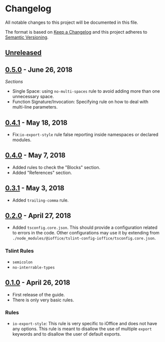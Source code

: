 # Changelog

All notable changes to this project will be documented in this file.

The format is based on [Keep a Changelog](http://keepachangelog.com/en/1.0.0/) and this project
adheres to [Semantic Versioning](http://semver.org/spec/v2.0.0.html).


## [Unreleased]


## [0.5.0] - June 26, 2018
*Sections*

- Single Space: using `no-multi-spaces` rule to avoid adding more than one unnecessary space.
- Function Signature/Invocation: Specifying rule on how to deal with multi-line parameters. 

## [0.4.1] - May 18, 2018
- Fix:`io-export-style` rule false reporting inside namespaces or declared modules.


## [0.4.0] - May 7, 2018
- Added rules to check the "Blocks" section.
- Added "References" section.


## [0.3.1] - May 3, 2018
- Added `trailing-comma` rule.


## [0.2.0] - April 27, 2018
- Added `tsconfig.core.json`. This should provide a configuration related to errors in the code.
  Other configurations may use it by extending from 
  `./node_modules/@ioffice/tslint-config-ioffice/tsconfig.core.json`.

### Tslint Rules
- `semicolon`
- `no-interrable-types`


## [0.1.0] - April 26, 2018
- First release of the guide.
- There is only very basic rules.

### Rules
- `io-export-style`: This rule is very specific to iOffice and does not have any options. This rule
  is meant to disallow the use of multiple `export` keywords and to disallow the user of default
  exports.


[Unreleased]: https://github.com/ioffice/tslint-config-ioffice/compare/0.5.0...HEAD
[0.5.0]: https://github.com/ioffice/tslint-config-ioffice/compare/0.4.1...0.5.0
[0.4.1]: https://github.com/ioffice/tslint-config-ioffice/compare/0.4.0...0.4.1
[0.4.0]: https://github.com/ioffice/tslint-config-ioffice/compare/0.3.1...0.4.0
[0.3.1]: https://github.com/ioffice/tslint-config-ioffice/compare/0.2.0...0.3.1
[0.2.0]: https://github.com/ioffice/tslint-config-ioffice/compare/0.1.0...0.2.0
[0.1.0]: https://github.com/ioffice/tslint-config-ioffice/compare/d35148ee5a67da205b80ea2f8da243e02977b297...0.1.0
